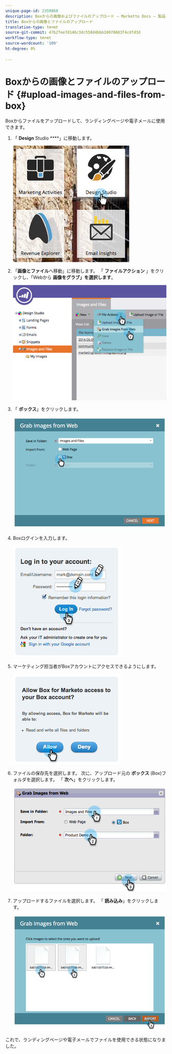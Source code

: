 ```yaml
---
unique-page-id: 2359868
description: Boxからの画像およびファイルのアップロード — Marketto Docs — 製品ドキュメント
title: Boxからの画像とファイルのアップロード
translation-type: tm+mt
source-git-commit: 47b2fee7d146c3dc558d4bbb10070683f4cdfd3d
workflow-type: tm+mt
source-wordcount: '109'
ht-degree: 0%

---
```



# Boxからの画像とファイルのアップロード {#upload-images-and-files-from-box}

Boxからファイルをアップロードして、ランディングページや電子メールに使用できます。

1. 「 **Design** Studio ****」に移動します。

   ![](assets/designstudio-3.png)

1. 「**画像とファイル**へ移動」に移動します。 「 **ファイルアクション** 」をクリックし、「Webから **画像をグラブ」を選択します**。

   ![](assets/image2014-9-16-12-3a50-3a40.png)

1. 「 **ボックス**」をクリックします。

   ![](assets/image2014-9-16-12-3a50-3a56.png)

1. Boxログインを入力します。

   ![](assets/image2014-9-16-12-3a51-3a10.png)

1. マーケティング担当者がBoxアカウントにアクセスできるようにします。

   ![](assets/image2014-9-16-12-3a51-3a28.png)

1. ファイルの保存先を選択します。 次に、アップロード元の **ボックス** (Box)フォルダを選択します。 「 **次へ**」をクリックします。

   ![](assets/image2014-9-16-12-3a51-3a59.png)

1. アップロードするファイルを選択します。 「 **読み込み**」をクリックします。

   ![](assets/image2014-9-16-12-3a52-3a15.png)

これで、ランディングページや電子メールでファイルを使用できる状態になりました。